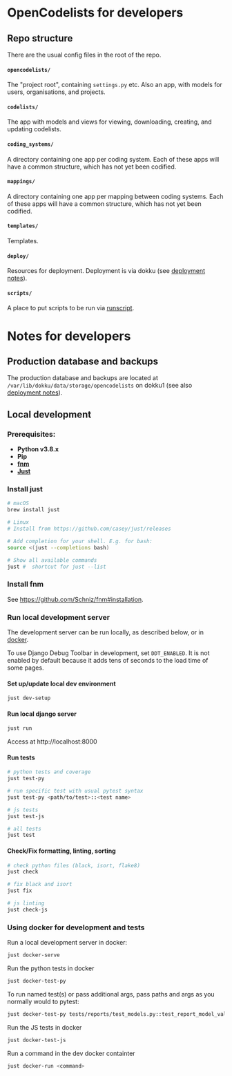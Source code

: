 # OpenCodelists for developers

## Repo structure

There are the usual config files in the root of the repo.

#### `opencodelists/`

The "project root", containing `settings.py` etc. Also an app, with models for users, organisations, and projects.

#### `codelists/`

The app with models and views for viewing, downloading, creating, and updating codelists.

#### `coding_systems/`

A directory containing one app per coding system. Each of these apps will have a common structure, which has not yet been codified.

#### `mappings/`

A directory containing one app per mapping between coding systems. Each of these apps will have a common structure, which has not yet been codified.

#### `templates/`

Templates.

#### `deploy/`

Resources for deployment. Deployment is via dokku (see [deployment notes](DEPLOY.md)).

#### `scripts/`

A place to put scripts to be run via [runscript](https://django-extensions.readthedocs.io/en/latest/runscript.html).


# Notes for developers

## Production database and backups

The production database and backups are located at  `/var/lib/dokku/data/storage/opencodelists` on dokku1 (see also [deployment notes](DEPLOY.md)).


## Local development

### Prerequisites:

- **Python v3.8.x**
- **Pip**
- **[fnm](#install-fnm)**
- **[Just](#install-just)**

### Install just

```sh
# macOS
brew install just

# Linux
# Install from https://github.com/casey/just/releases

# Add completion for your shell. E.g. for bash:
source <(just --completions bash)

# Show all available commands
just #  shortcut for just --list
```

### Install fnm

See https://github.com/Schniz/fnm#installation.

### Run local development server

The development server can be run locally, as described below, or in [docker](#using-docker-for-development-and-tests).

To use Django Debug Toolbar in development, set `DDT_ENABLED`.
It is not enabled by default because it adds tens of seconds to the load time of some pages.

#### Set up/update local dev environment

```sh
just dev-setup
```

#### Run local django server

```sh
just run
```

Access at http://localhost:8000


#### Run tests

```sh
# python tests and coverage
just test-py

# run specific test with usual pytest syntax
just test-py <path/to/test>::<test name>

# js tests
just test-js

# all tests
just test
```

#### Check/Fix formatting, linting, sorting
```sh
# check python files (black, isort, flake8)
just check

# fix black and isort
just fix

# js linting
just check-js
```

### Using docker for development and tests

Run a local development server in docker:

```sh
just docker-serve
```

Run the python tests in docker
```sh
just docker-test-py
```

To run named test(s) or pass additional args, pass paths and args as you normally would to pytest:
```sh
just docker-test-py tests/reports/test_models.py::test_report_model_validation -k some-mark --pdb
```

Run the JS tests in docker
```sh
just docker-test-js
```

Run a command in the dev docker containter
```sh
just docker-run <command>
```
